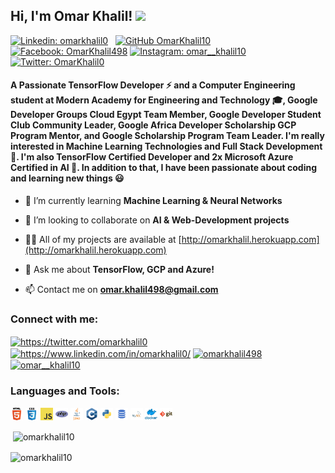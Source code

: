 ## Hi, I'm Omar Khalil! <img src="https://media.giphy.com/media/hvRJCLFzcasrR4ia7z/giphy.gif" width="28">

[![Linkedin: omarkhalil0](https://img.shields.io/linkedin/followers/omarkhalil0?label=follow&style=social)](https://www.linkedin.com/in/omarkhalil0/)
&nbsp;
[![GitHub OmarKhalil10](https://img.shields.io/github/followers/OmarKhalil10?label=follow&style=social)](https://github.com/OmarKhalil10)
[![Facebook: OmarKhalil498](https://img.shields.io/badge/-OmarKhalil498-blue?style=flat-square&logo=Facebook&logoColor=white&link=https://www.facebook.com/OmarKhalil498/)](https://www.facebook.com/OmarKhalil498/)
[![Instagram: omar__khalil10](https://img.shields.io/badge/-omar__khalil10-bc2a8d?style=flat-square&logo=Instagram&logoColor=white&link=https://www.instagram.com/omar__khalil10/)](https://www.instagram.com/omar__khalil10/)
[![Twitter: OmarKhalil0](https://img.shields.io/twitter/follow/OmarKhalil0?style=social)](https://twitter.com/OmarKhalil0)



<h4 align="left">A Passionate TensorFlow Developer ⚡ and a Computer Engineering student at Modern Academy for Engineering and Technology 🎓, Google Developer Groups Cloud Egypt Team Member, Google Developer Student Club Community Leader, Google Africa Developer Scholarship GCP Program Mentor, and Google Scholarship Program Team Leader. I'm really interested in Machine Learning Technologies and Full Stack Development 🚀. I'm also TensorFlow Certified Developer and 2x Microsoft Azure Certified in AI 🤖. In addition to that, I have been passionate about coding and learning new things 😃</h4>

- 🔭 I’m currently learning **Machine Learning & Neural Networks**

- 👯 I’m looking to collaborate on **AI & Web-Development projects**

- 👨‍💻 All of my projects are available at [http://omarkhalil.herokuapp.com](http://omarkhalil.herokuapp.com)

- 💬 Ask me about **TensorFlow, GCP and Azure!**

- 📫 Contact me on **omar.khalil498@gmail.com**


<h3 align="left">Connect with me:</h3>
<p align="left">
<a href="https://twitter.com/omarkhalil0" target="_blank"><img align="center" src="https://raw.githubusercontent.com/rahuldkjain/github-profile-readme-generator/master/src/images/icons/Social/twitter.svg" alt="https://twitter.com/omarkhalil0" height="30" width="40" /></a>
<a href="https://www.linkedin.com/in/omarkhalil0/" target="_blank"><img align="center" src="https://raw.githubusercontent.com/rahuldkjain/github-profile-readme-generator/master/src/images/icons/Social/linked-in-alt.svg" alt="https://www.linkedin.com/in/omarkhalil0/" height="30" width="40" /></a>
<a href="https://fb.com/omarkhalil498" target="_blank"><img align="center" src="https://raw.githubusercontent.com/rahuldkjain/github-profile-readme-generator/master/src/images/icons/Social/facebook.svg" alt="omarkhalil498" height="30" width="40" /></a>
<a href="https://instagram.com/omar__khalil10" target="_blank"><img align="center" src="https://raw.githubusercontent.com/rahuldkjain/github-profile-readme-generator/master/src/images/icons/Social/instagram.svg" alt="omar__khalil10" height="30" width="40" /></a>
</p>

<h3 align="left">Languages and Tools:</h3>

<code><img height="20" src="https://raw.githubusercontent.com/github/explore/80688e429a7d4ef2fca1e82350fe8e3517d3494d/topics/html/html.png"></code>
<code><img height="20" src="https://raw.githubusercontent.com/github/explore/80688e429a7d4ef2fca1e82350fe8e3517d3494d/topics/css/css.png"></code>
<code><img height="20" src="https://raw.githubusercontent.com/github/explore/80688e429a7d4ef2fca1e82350fe8e3517d3494d/topics/javascript/javascript.png"></code>
<code><img height="20" src="https://raw.githubusercontent.com/github/explore/80688e429a7d4ef2fca1e82350fe8e3517d3494d/topics/php/php.png"></code>
<code><img height="20" src="https://raw.githubusercontent.com/github/explore/80688e429a7d4ef2fca1e82350fe8e3517d3494d/topics/java/java.png"></code>
<code><img height="20" src="https://raw.githubusercontent.com/github/explore/80688e429a7d4ef2fca1e82350fe8e3517d3494d/topics/cpp/cpp.png"></code>
<code><img height="20" src="https://raw.githubusercontent.com/github/explore/80688e429a7d4ef2fca1e82350fe8e3517d3494d/topics/python/python.png"></code>
<code><img height="20" src="https://raw.githubusercontent.com/github/explore/80688e429a7d4ef2fca1e82350fe8e3517d3494d/topics/sql/sql.png"></code>
<code><img height="20" src="https://raw.githubusercontent.com/github/explore/80688e429a7d4ef2fca1e82350fe8e3517d3494d/topics/mysql/mysql.png"></code>
<code><img height="20" src="https://raw.githubusercontent.com/github/explore/80688e429a7d4ef2fca1e82350fe8e3517d3494d/topics/docker/docker.png"></code>
<code><img height="20" src="https://raw.githubusercontent.com/github/explore/80688e429a7d4ef2fca1e82350fe8e3517d3494d/topics/git/git.png"></code>

<p>&nbsp;<img align="center" src="https://github-readme-stats.vercel.app/api?username=omarkhalil10&show_icons=true&locale=en" alt="omarkhalil10" /></p>

<p><img align="center" src="https://github-readme-streak-stats.herokuapp.com/?user=omarkhalil10&" alt="omarkhalil10" /></p>
